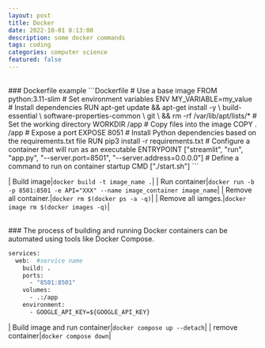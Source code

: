 ```yaml
---
layout: post
title: Docker 
date: 2022-10-01 8:13:00
description: some docker commands
tags: coding
categories: computer science
featured: false
---
```





<br>
### Dockerfile example
```Dockerfile
# Use a base image
FROM python:3.11-slim
# Set environment variables
ENV MY_VARIABLE=my_value
# Install dependencies
RUN apt-get update && apt-get install -y \
    build-essential \
    software-properties-common \
    git \
    && rm -rf /var/lib/apt/lists/*
# Set the working directory
WORKDIR /app
# Copy files into the image
COPY . /app
# Expose a port
EXPOSE 8051
# Install Python dependencies based on the requirements.txt file
RUN pip3 install -r requirements.txt
# Configure a container that will run as an executable
ENTRYPOINT ["streamlit", "run", "app.py", "--server.port=8501", "--server.address=0.0.0.0"]
# Define a command to run on container startup
CMD ["./start.sh"]
```

| Build image|`docker build -t image_name .`|
| Run container|`docker run -b -p 8501:8501 -e API="XXX" --name image_container image_name`|
| Remove all container.|`docker rm $(docker ps -a -q)`|
| Remove all iamges.|`docker image rm $(docker images -q)`|



<br>
### The process of building and running Docker containers can be automated using tools like Docker Compose. 

```Dockerfile
services:
  web:  #service name
    build: .
    ports:
      - "8501:8501"
    volumes:
      - .:/app
    environment:
      - GOOGLE_API_KEY=${GOOGLE_API_KEY}
```

| Build image and run container|`docker compose up --detach`|
| remove container|`docker compose down`|

